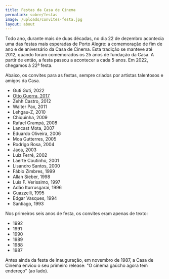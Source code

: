 ```yaml
---
title: Festas da Casa de Cinema
permalink: sobre/festas
image: /uploads/convites-festa.jpg
layout: about
---
```

Todo ano, durante mais de duas décadas, no dia 22 de dezembro acontecia uma das festas mais esperadas de Porto Alegre: a comemoração de fim de ano e de aniversário da Casa de Cinema. Esta tradição se manteve até 2012, quando foram comemorados os 25 anos de fundação da Casa. A partir de então, a festa passou a acontecer a cada 5 anos. Em 2022, chegamos à 22ª festa.

Abaixo, os convites para as festas, sempre criados por artistas talentosos e amigos da Casa.

* Guti Guti, 2022
* [Otto Guerra, 2017](blob:https://www.casacinepoa.com.br/fbad4401-1feb-4cd0-8d88-891422c6eb32)		
* Zehh Castro, 2012
* Walter Pax, 2011
* Lehgau-Z, 2010
* Chiquinha, 2009
* Rafael Grampá, 2008
* Lancast Mota, 2007
* Eduardo Oliveira, 2006
* Moa Gutterres, 2005
* Rodrigo Rosa, 2004
* Jaca, 2003
* Luiz Ferré, 2002
* Laerte Coutinho, 2001
* Lisandro Santos, 2000
* Fábio Zimbres, 1999
* Allan Sieber, 1998
* Luis F. Verissimo, 1997
* Adão Iturrusgarai, 1996
* Guazzelli, 1995
* Edgar Vasques, 1994
* Santiago, 1993

Nos primeiros seis anos de festa, os convites eram apenas de texto:

* 1992
* 1991
* 1990
* 1989
* 1988
* 1987

Antes ainda da festa de inauguração, em novembro de 1987, a Casa de Cinema enviou o seu primeiro release: "O cinema gaúcho agora tem endereço" (ao lado).